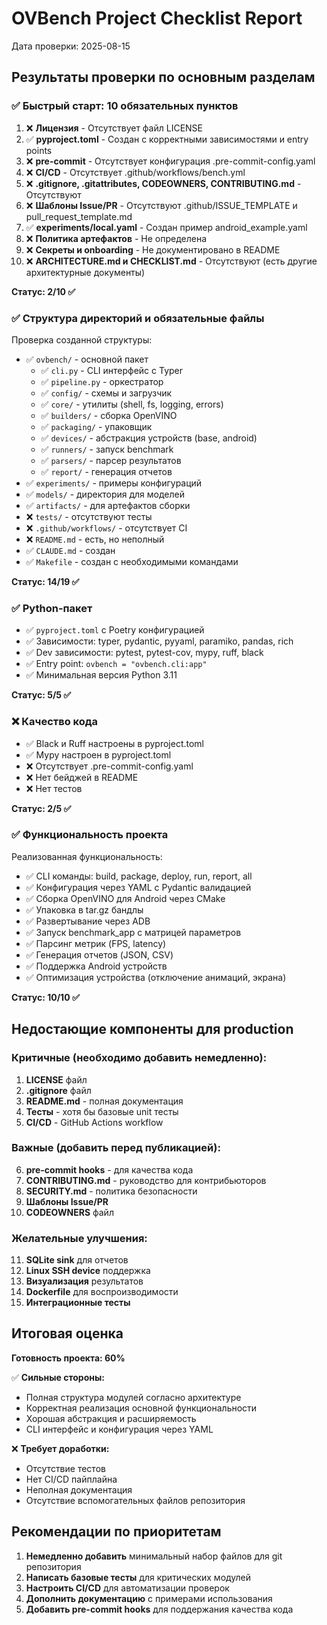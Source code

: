 # OVBench Project Checklist Report

Дата проверки: 2025-08-15

## Результаты проверки по основным разделам

### ✅ Быстрый старт: 10 обязательных пунктов

1. ❌ **Лицензия** - Отсутствует файл LICENSE
2. ✅ **pyproject.toml** - Создан с корректными зависимостями и entry points
3. ❌ **pre-commit** - Отсутствует конфигурация .pre-commit-config.yaml
4. ❌ **CI/CD** - Отсутствует .github/workflows/bench.yml
5. ❌ **.gitignore, .gitattributes, CODEOWNERS, CONTRIBUTING.md** - Отсутствуют
6. ❌ **Шаблоны Issue/PR** - Отсутствуют .github/ISSUE_TEMPLATE и pull_request_template.md
7. ✅ **experiments/local.yaml** - Создан пример android_example.yaml
8. ❌ **Политика артефактов** - Не определена
9. ❌ **Секреты и onboarding** - Не документировано в README
10. ❌ **ARCHITECTURE.md и CHECKLIST.md** - Отсутствуют (есть другие архитектурные документы)

**Статус: 2/10 ✅**

### ✅ Структура директорий и обязательные файлы

Проверка созданной структуры:

- ✅ `ovbench/` - основной пакет
  - ✅ `cli.py` - CLI интерфейс с Typer
  - ✅ `pipeline.py` - оркестратор
  - ✅ `config/` - схемы и загрузчик
  - ✅ `core/` - утилиты (shell, fs, logging, errors)
  - ✅ `builders/` - сборка OpenVINO
  - ✅ `packaging/` - упаковщик
  - ✅ `devices/` - абстракция устройств (base, android)
  - ✅ `runners/` - запуск benchmark
  - ✅ `parsers/` - парсер результатов
  - ✅ `report/` - генерация отчетов
- ✅ `experiments/` - примеры конфигураций
- ✅ `models/` - директория для моделей
- ✅ `artifacts/` - для артефактов сборки
- ❌ `tests/` - отсутствуют тесты
- ❌ `.github/workflows/` - отсутствует CI
- ❌ `README.md` - есть, но неполный
- ✅ `CLAUDE.md` - создан
- ✅ `Makefile` - создан с необходимыми командами

**Статус: 14/19 ✅**

### ✅ Python-пакет

- ✅ `pyproject.toml` с Poetry конфигурацией
- ✅ Зависимости: typer, pydantic, pyyaml, paramiko, pandas, rich
- ✅ Dev зависимости: pytest, pytest-cov, mypy, ruff, black
- ✅ Entry point: `ovbench = "ovbench.cli:app"`
- ✅ Минимальная версия Python 3.11

**Статус: 5/5 ✅**

### ❌ Качество кода

- ✅ Black и Ruff настроены в pyproject.toml
- ✅ Mypy настроен в pyproject.toml
- ❌ Отсутствует .pre-commit-config.yaml
- ❌ Нет бейджей в README
- ❌ Нет тестов

**Статус: 2/5 ✅**

### ✅ Функциональность проекта

Реализованная функциональность:

- ✅ CLI команды: build, package, deploy, run, report, all
- ✅ Конфигурация через YAML с Pydantic валидацией
- ✅ Сборка OpenVINO для Android через CMake
- ✅ Упаковка в tar.gz бандлы
- ✅ Развертывание через ADB
- ✅ Запуск benchmark_app с матрицей параметров
- ✅ Парсинг метрик (FPS, latency)
- ✅ Генерация отчетов (JSON, CSV)
- ✅ Поддержка Android устройств
- ✅ Оптимизация устройства (отключение анимаций, экрана)

**Статус: 10/10 ✅**

## Недостающие компоненты для production

### Критичные (необходимо добавить немедленно):

1. **LICENSE** файл
2. **.gitignore** файл
3. **README.md** - полная документация
4. **Тесты** - хотя бы базовые unit тесты
5. **CI/CD** - GitHub Actions workflow

### Важные (добавить перед публикацией):

6. **pre-commit hooks** - для качества кода
7. **CONTRIBUTING.md** - руководство для контрибьюторов
8. **SECURITY.md** - политика безопасности
9. **Шаблоны Issue/PR**
10. **CODEOWNERS** файл

### Желательные улучшения:

11. **SQLite sink** для отчетов
12. **Linux SSH device** поддержка
13. **Визуализация** результатов
14. **Dockerfile** для воспроизводимости
15. **Интеграционные тесты**

## Итоговая оценка

**Готовность проекта: 60%**

✅ **Сильные стороны:**
- Полная структура модулей согласно архитектуре
- Корректная реализация основной функциональности
- Хорошая абстракция и расширяемость
- CLI интерфейс и конфигурация через YAML

❌ **Требует доработки:**
- Отсутствие тестов
- Нет CI/CD пайплайна
- Неполная документация
- Отсутствие вспомогательных файлов репозитория

## Рекомендации по приоритетам

1. **Немедленно добавить** минимальный набор файлов для git репозитория
2. **Написать базовые тесты** для критических модулей
3. **Настроить CI/CD** для автоматизации проверок
4. **Дополнить документацию** с примерами использования
5. **Добавить pre-commit hooks** для поддержания качества кода